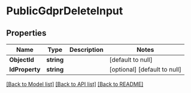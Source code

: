 # PublicGdprDeleteInput

## Properties
Name | Type | Description | Notes
------------ | ------------- | ------------- | -------------
**ObjectId** | **string** |  | [default to null]
**IdProperty** | **string** |  | [optional] [default to null]

[[Back to Model list]](../README.md#documentation-for-models) [[Back to API list]](../README.md#documentation-for-api-endpoints) [[Back to README]](../README.md)

